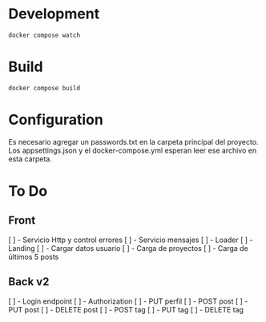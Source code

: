 # Development

```
docker compose watch
```

# Build

```
docker compose build
```

# Configuration

Es necesario agregar un passwords.txt en la carpeta principal del proyecto. Los appsettings.json y el docker-compose.yml esperan leer ese archivo en esta carpeta.  

# To Do

## Front

[ ] - Servicio Http y control errores
[ ] - Servicio mensajes
[ ] - Loader
[ ] - Landing
  [ ] - Cargar datos usuario
  [ ] - Carga de proyectos
  [ ] - Carga de últimos 5 posts
  
## Back v2

[ ] - Login endpoint
[ ] - Authorization
[ ] - PUT perfil
[ ] - POST post
[ ] - PUT post
[ ] - DELETE post
[ ] - POST tag
[ ] - PUT tag
[ ] - DELETE tag
